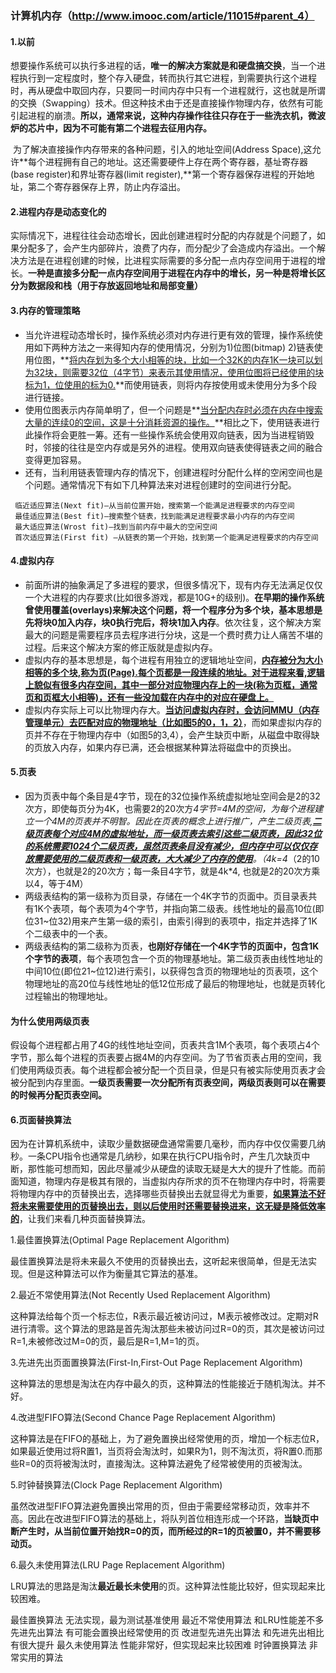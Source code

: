 ### 计算机内存（http://www.imooc.com/article/11015#parent_4）

#### 1.**以前**

​	想要操作系统可以执行多进程的话，**唯一的解决方案就是和硬盘搞交换**，当一个进程执行到一定程度时，整个存入硬盘，转而执行其它进程，到需要执行这个进程时，再从硬盘中取回内存，只要同一时间内存中只有一个进程就行，这也就是所谓的交换（Swapping）技术。但这种技术由于还是直接操作物理内存，依然有可能引起进程的崩溃。**所以，通常来说，这种内存操作往往只存在于一些洗衣机，微波炉的芯片中，因为不可能有第二个进程去征用内存。**

​	为了解决直接操作内存带来的各种问题，引入的地址空间(Address Space),这允许**每个进程拥有自己的地址。这还需要硬件上存在两个寄存器，基址寄存器(base register)和界址寄存器(limit register),**第一个寄存器保存进程的开始地址，第二个寄存器保存上界，防止内存溢出。



#### 2.**进程内存是动态变化的**

​	实际情况下，进程往往会动态增长，因此创建进程时分配的内存就是个问题了，如果分配多了，会产生内部碎片，浪费了内存，而分配少了会造成内存溢出。一个解决方法是在进程创建的时候，比进程实际需要的多分配一点内存空间用于进程的增长。**一种是直接多分配一点内存空间用于进程在内存中的增长，另一种是将增长区分为数据段和栈（用于存放返回地址和局部变量）**



#### 3.**内存的管理策略**

- 当允许进程动态增长时，操作系统必须对内存进行更有效的管理，操作系统使用如下两种方法之一来得知内存的使用情况，分别为1)位图(bitmap) 2)链表使用位图，**<u>将内存划为多个大小相等的块，比如一个32K的内存1K一块可以划为32块，则需要32位（4字节）来表示其使用情况，使用位图将已经使用的块标为1，位使用的标为0.</u>**而使用链表，则将内存按使用或未使用分为多个段进行链接。
- 使用位图表示内存简单明了，但一个问题是**<u>当分配内存时必须在内存中搜索大量的连续0的空间，这是十分消耗资源的操作。</u>**相比之下，使用链表进行此操作将会更胜一筹。还有一些操作系统会使用双向链表，因为当进程销毁时，邻接的往往是空内存或是另外的进程。使用双向链表使得链表之间的融合变得更加容易。
- 还有，当利用链表管理内存的情况下，创建进程时分配什么样的空闲空间也是个问题。通常情况下有如下几种算法来对进程创建时的空间进行分配。

```
 临近适应算法(Next fit)—从当前位置开始，搜索第一个能满足进程要求的内存空间
 最佳适应算法(Best fit)—搜索整个链表，找到能满足进程要求最小内存的内存空间
 最大适应算法(Wrost fit)—找到当前内存中最大的空闲空间
 首次适应算法(First fit) —从链表的第一个开始，找到第一个能满足进程要求的内存空间
```



#### 4.虚拟内存

- 前面所讲的抽象满足了多进程的要求，但很多情况下，现有内存无法满足仅仅一个大进程的内存要求(比如很多游戏，都是10G+的级别)。**在早期的操作系统曾使用覆盖(overlays)来解决这个问题，将一个程序分为多个块，基本思想是先将块0加入内存，块0执行完后，将块1加入内存**。依次往复，这个解决方案最大的问题是需要程序员去程序进行分块，这是一个费时费力让人痛苦不堪的过程。后来这个解决方案的修正版就是虚拟内存。
- 虚拟内存的基本思想是，每个进程有用独立的逻辑地址空间，**<u>内存被分为大小相等的多个块,称为页(Page).每个页都是一段连续的地址。对于进程来看,逻辑上貌似有很多内存空间，其中一部分对应物理内存上的一块(称为页框，通常页和页框大小相等)，还有一些没加载在内存中的对应在硬盘上。</u>**
- 虚拟内存实际上可以比物理内存大。**<u>当访问虚拟内存时，会访问MMU（内存管理单元）去匹配对应的物理地址（比如图5的0，1，2）</u>**，而如果虚拟内存的页并不存在于物理内存中（如图5的3,4），会产生缺页中断，从磁盘中取得缺的页放入内存，如果内存已满，还会根据某种算法将磁盘中的页换出。



#### 5.页表

- 因为页表中每个条目是4字节，现在的32位操作系统虚拟地址空间会是2的32次方，即使每页分为4K，也需要2的20次方*4字节=4M的空间，为每个进程建立一个4M的页表并不明智。因此在页表的概念上进行推广，产生二级页表,**<u>二级页表每个对应4M的虚拟地址，而一级页表去索引这些二级页表，因此32位的系统需要1024个二级页表，虽然页表条目没有减少，但内存中可以仅仅存放需要使用的二级页表和一级页表，大大减少了内存的使用</u>**。（4k=4*（2的10次方），也就是2的20次方；每一条目4字节，就是4k*4, 也就是2的20次方乘以4，等于4M）
- 两级表结构的第一级称为页目录，存储在一个4K字节的页面中。页目录表共有1K个表项，每个表项为4个字节，并指向第二级表。线性地址的最高10位(即位31~位32)用来产生第一级的索引，由索引得到的表项中，指定并选择了1K个二级表中的一个表。
- 两级表结构的第二级称为页表，**也刚好存储在一个4K字节的页面中，包含1K个字节的表项**，每个表项包含一个页的物理基地址。第二级页表由线性地址的中间10位(即位21~位12)进行索引，以获得包含页的物理地址的页表项，这个物理地址的高20位与线性地址的低12位形成了最后的物理地址，也就是页转化过程输出的物理地址。

#### **为什么使用两级页表**

假设每个进程都占用了4G的线性地址空间，页表共含1M个表项，每个表项占4个字节，那么每个进程的页表要占据4M的内存空间。为了节省页表占用的空间，我们使用两级页表。每个进程都会被分配一个页目录，但是只有被实际使用页表才会被分配到内存里面。**一级页表需要一次分配所有页表空间，两级页表则可以在需要的时候再分配页表空间。**



#### 6.页面替换算法

因为在计算机系统中，读取少量数据硬盘通常需要几毫秒，而内存中仅仅需要几纳秒。一条CPU指令也通常是几纳秒，如果在执行CPU指令时，产生几次缺页中断，那性能可想而知，因此尽量减少从硬盘的读取无疑是大大的提升了性能。而前面知道，物理内存是极其有限的，当虚拟内存所求的页不在物理内存中时，将需要将物理内存中的页替换出去，选择哪些页替换出去就显得尤为重要，**<u>如果算法不好将未来需要使用的页替换出去，则以后使用时还需要替换进来，这无疑是降低效率的</u>**，让我们来看几种页面替换算法。

1.最佳置换算法(Optimal Page Replacement Algorithm)

​	最佳置换算法是将未来最久不使用的页替换出去，这听起来很简单，但是无法实现。但是这种算法可以作为衡量其它算法的基准。

2.最近不常使用算法(Not Recently Used Replacement Algorithm)

​	这种算法给每个页一个标志位，R表示最近被访问过，M表示被修改过。定期对R进行清零。这个算法的思路是首先淘汰那些未被访问过R=0的页，其次是被访问过R=1,未被修改过M=0的页，最后是R=1,M=1的页。

3.先进先出页面置换算法(First-In,First-Out Page Replacement Algorithm)

​	这种算法的思想是淘汰在内存中最久的页，这种算法的性能接近于随机淘汰。并不好。

4.改进型FIFO算法(Second Chance Page Replacement Algorithm)

​	这种算法是在FIFO的基础上，为了避免置换出经常使用的页，增加一个标志位R，如果最近使用过将R置1，当页将会淘汰时，如果R为1，则不淘汰页，将R置0.而那些R=0的页将被淘汰时，直接淘汰。这种算法避免了经常被使用的页被淘汰。

5.时钟替换算法(Clock Page Replacement Algorithm)

​	虽然改进型FIFO算法避免置换出常用的页，但由于需要经常移动页，效率并不高。因此在改进型FIFO算法的基础上，将队列首位相连形成一个环路，**当缺页中断产生时，从当前位置开始找R=0的页，而所经过的R=1的页被置0，并不需要移动页。**

6.最久未使用算法(LRU Page Replacement Algorithm)

​	LRU算法的思路是淘汰**最近最长未使用**的页。这种算法性能比较好，但实现起来比较困难。

最佳置换算法 无法实现，最为测试基准使用
最近不常使用算法 和LRU性能差不多
先进先出算法 有可能会置换出经常使用的页
改进型先进先出算法 和先进先出相比有很大提升
最久未使用算法 性能非常好，但实现起来比较困难
时钟置换算法 非常实用的算法

